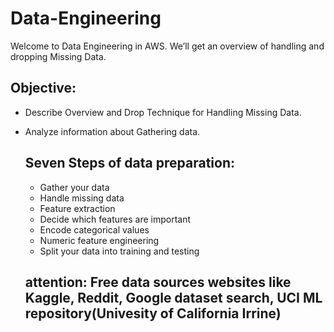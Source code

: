 # Data-Engineering
Welcome to  Data Engineering in AWS. We’ll  get an overview of handling and dropping Missing Data.
## Objective: 
- Describe Overview and Drop Technique for Handling Missing Data.

- Analyze information about Gathering data.

  ## Seven Steps of data preparation:
  - Gather your data
  - Handle missing data
  - Feature extraction
  - Decide which features are important
  - Encode categorical values
  - Numeric feature engineering
  - Split your data into training and testing
   ## attention: Free data sources websites like Kaggle, Reddit, Google dataset search, UCI ML repository(Univesity of California Irrine)
  
